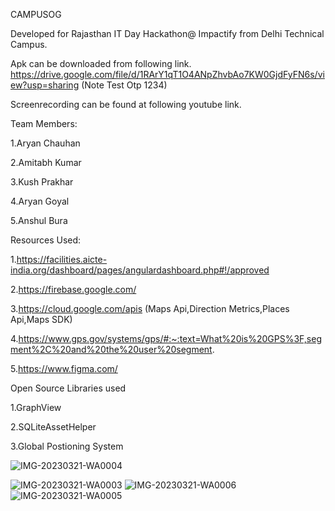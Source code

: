 CAMPUSOG

Developed for Rajasthan IT Day Hackathon@ Impactify from Delhi Technical Campus.

Apk can be downloaded from following link.
https://drive.google.com/file/d/1RArY1qT1O4ANpZhvbAo7KW0GjdFyFN6s/view?usp=sharing (Note Test Otp 1234)

Screenrecording can be found at following youtube link.


Team Members:

1.Aryan Chauhan

2.Amitabh Kumar

3.Kush Prakhar

4.Aryan Goyal

5.Anshul Bura

Resources Used:

1.https://facilities.aicte-india.org/dashboard/pages/angulardashboard.php#!/approved

2.https://firebase.google.com/

3.https://cloud.google.com/apis (Maps Api,Direction Metrics,Places Api,Maps SDK)

4.https://www.gps.gov/systems/gps/#:~:text=What%20is%20GPS%3F,segment%2C%20and%20the%20user%20segment.

5.https://www.figma.com/


Open Source Libraries used

1.GraphView

2.SQLiteAssetHelper

3.Global Postioning System

![IMG-20230321-WA0004](https://user-images.githubusercontent.com/68918540/226511238-cb77b83d-0076-45f1-a70b-7c52bba356d2.jpg)

![IMG-20230321-WA0003](https://user-images.githubusercontent.com/68918540/226511254-3d95548c-dc1b-4997-a39a-a221deeef676.jpg)
![IMG-20230321-WA0006](https://user-images.githubusercontent.com/68918540/226511259-80f411a6-ecd7-48a5-9225-6dc2088811f8.jpg)
![IMG-20230321-WA0005](https://user-images.githubusercontent.com/68918540/226511267-9ee41dfc-722f-433c-87bc-52a17f54a1ae.jpg)


